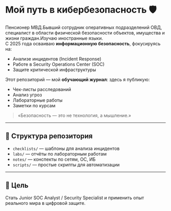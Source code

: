 # Мой путь в кибербезопасность 🛡️

Пенсионер МВД.Бывший сотрудник оперативных подразделений ОВД, специалист в области физической безопасности объектов, имущества и жизни граждан.Изучаю иностранные языки.  
С 2025 года осваиваю **информационную безопасность**, фокусируясь на:
- Анализе инцидентов (Incident Response)
- Работе в Security Operations Center (SOC)
- Защите критической инфраструктуры

Этот репозиторий — мой **обучающий журнал**: здесь я публикую:
- Чек-листы расследований
- Анализ угроз
- Лабораторные работы
- Заметки по курсам

> «Безопасность — это не технология, а мышление.»

---

## 📂 Структура репозитория
- `checklists/` — шаблоны для анализа инцидентов
- `labs/` — отчёты по лабораторным работам
- `notes/` — конспекты по сетям, ОС, ИБ
- `scripts/` — простые скрипты для автоматизации

---

## 🎯 Цель
Стать Junior SOC Analyst / Security Specialist и применить опыт реального мира в цифровой защите.
